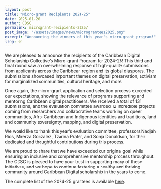 ```yaml
---
layout: post
title: "Micro-grant Recipients 2024-25"
date: 2025-01-20
author: CDSC
permalink: microgrant-recipients-2025/
post_image: "/assets/images/news/micrograntees2025.png"
excerpt: "Announcing the winners of this year's micro-grant program!"
lang: en
---
```


We are pleased to announce the recipients of the Caribbean Digital Scholarship Collective’s Micro-grant Program for 2024-25! This third and final round saw an overwhelming response of high-quality submissions from applicants across the Caribbean region and its global diasporas. The submissions showcased important themes on digital preservation, activism for marginalized communities, cultural heritage, and more.

Once again, the micro-grant application and selection process exceeded our expectations, showing the relevance of programs supporting and mentoring Caribbean digital practitioners. We received a total of 131 submissions, and the evaluation committee awarded 12 incredible projects coming from researchers and collaborative teams working on queer communities, Afro-Caribbean and Indigenous identities and traditions, land and community sovereignty, mapping, and digital preservation.

We would like to thank this year’s evaluation committee, professors Nadjah Rios, Mirerza Gonzalez, Tzarina Prater, and Sonja Donaldson, for their dedicated and thoughtful contributions during this process.

We are proud to share that we have exceeded our original goal while ensuring an inclusive and comprehensive mentorship process throughout. The CDSC is pleased to have your trust in supporting many of these initiatives, and we hope to continue fostering a healthy and thriving community around Caribbean Digital scholarship in the years to come.

The complete list of the 2024-25 grantees is available [here](https://cdscollective.org/grantees-microgrants/).
